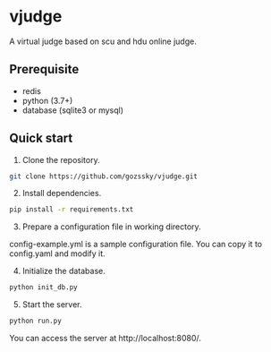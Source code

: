 # vjudge

A virtual judge based on scu and hdu online judge.

## Prerequisite

* redis
* python (3.7+)
* database (sqlite3 or mysql)

## Quick start

1. Clone the repository.

```bash
git clone https://github.com/gozssky/vjudge.git
```

2. Install dependencies.

```bash
pip install -r requirements.txt
```

3. Prepare a configuration file in working directory.

config-example.yml is a sample configuration file. You can copy it to config.yaml and modify it.

4. Initialize the database.

```bash
python init_db.py
```

5. Start the server.

```bash
python run.py
```

You can access the server at http://localhost:8080/.
